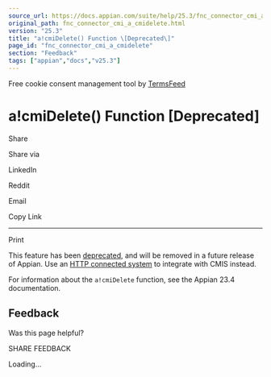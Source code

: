 ```yaml
---
source_url: https://docs.appian.com/suite/help/25.3/fnc_connector_cmi_a_cmidelete.html
original_path: fnc_connector_cmi_a_cmidelete.html
version: "25.3"
title: "a!cmiDelete() Function \[Deprecated\]"
page_id: "fnc_connector_cmi_a_cmidelete"
section: "Feedback"
tags: ["appian","docs","v25.3"]
---
```



Free cookie consent management tool by [TermsFeed](https://www.termsfeed.com/)

# a!cmiDelete() Function \[Deprecated\]

Share

Share via

LinkedIn

Reddit

Email

Copy Link

* * *

Print

This feature has been [deprecated](Deprecated_Features.html), and will be removed in a future release of Appian. Use an [HTTP connected system](http-connected-system.html) to integrate with CMIS instead.

For information about the `a!cmiDelete` function, see the Appian 23.4 documentation.

## Feedback

Was this page helpful?

SHARE FEEDBACK

Loading...